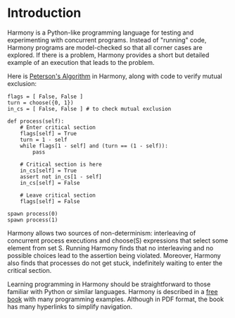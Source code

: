 # Introduction

Harmony is a Python-like programming language for testing and experimenting with concurrent programs. Instead of "running" code, Harmony programs are model-checked so that all corner cases are explored. If there is a problem, Harmony provides a short but detailed example of an execution that leads to the problem.

Here is [Peterson's Algorithm](https://en.wikipedia.org/wiki/Peterson%27s_algorithm) in Harmony, along with code to verify mutual exclusion:

```
flags = [ False, False ]
turn = choose({0, 1})
in_cs = [ False, False ] # to check mutual exclusion   

def process(self):
    # Enter critical section
    flags[self] = True
    turn = 1 - self
    while flags[1 - self] and (turn == (1 - self)):
        pass

    # Critical section is here
    in_cs[self] = True
    assert not in_cs[1 - self]
    in_cs[self] = False

    # Leave critical section
    flags[self] = False

spawn process(0)
spawn process(1)
```

Harmony allows two sources of non-determinism: interleaving of concurrent process executions and choose(S) expressions that select some element from set S. Running Harmony finds that no interleaving and no possible choices lead to the assertion being violated. Moreover, Harmony also finds that processes do not get stuck, indefinitely waiting to enter the critical section.

Learning programming in Harmony should be straightforward to those familiar with Python or similar languages. Harmony is described in a [free book](../reference/textbook.md) with many programming examples. Although in PDF format, the book has many hyperlinks to simplify navigation.